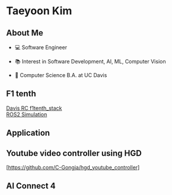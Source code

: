 # Taeyoon Kim

## About Me
 * :computer: Software Engineer
 * :books: Interest in Software Development, AI, ML, Computer Vision

 * :school: Computer Science B.A. at UC Davis

## F1 tenth
[Davis RC f1tenth_stack](https://github.com/C-Gongja/darc_f1tenth_system.git) <br>
[ROS2 Simulation](https://github.com/C-Gongja/f1tenth_gym_ros.git) <br>
## Application
## Youtube video controller using HGD
[https://github.com/C-Gongja/hgd_youtube_controller]
## AI Connect 4 
<!--
**C-Gongja/C-Gongja** is a ✨ _special_ ✨ repository because its `README.md` (this file) appears on your GitHub profile.

Here are some ideas to get you started:

- 🔭 I’m currently working on ...
- 🌱 I’m currently learning ...
- 👯 I’m looking to collaborate on ...
- 🤔 I’m looking for help with ...
- 💬 Ask me about ...
- 📫 How to reach me: ...
- 😄 Pronouns: ...
- ⚡ Fun fact: ...
-->
